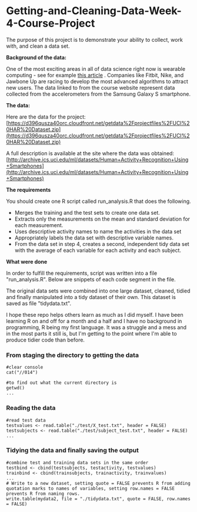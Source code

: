 # Getting-and-Cleaning-Data-Week-4-Course-Project

The purpose of this project is to demonstrate your ability to collect, work with, and clean a data set.

**Background of the data:**

One of the most exciting areas in all of data science right now is wearable computing - see for example [this article](http://www.insideactivitytracking.com/data-science-activity-tracking-and-the-battle-for-the-worlds-top-sports-brand/) . Companies like Fitbit, Nike, and Jawbone Up are racing to develop the most advanced algorithms to attract new users. The data linked to from the course website represent data collected from the accelerometers from the Samsung Galaxy S smartphone. 

**The data:**

Here are the data for the project: [https://d396qusza40orc.cloudfront.net/getdata%2Fprojectfiles%2FUCI%20HAR%20Dataset.zip](https://d396qusza40orc.cloudfront.net/getdata%2Fprojectfiles%2FUCI%20HAR%20Dataset.zip)

A full description is available at the site where the data was obtained:
[http://archive.ics.uci.edu/ml/datasets/Human+Activity+Recognition+Using+Smartphones](http://archive.ics.uci.edu/ml/datasets/Human+Activity+Recognition+Using+Smartphones)

**The requirements**

You should create one R script called run_analysis.R that does the following.

* Merges the training and the test sets to create one data set.
* Extracts only the measurements on the mean and standard deviation for each measurement.
* Uses descriptive activity names to name the activities in the data set
* Appropriately labels the data set with descriptive variable names.
* From the data set in step 4, creates a second, independent tidy data set with the average of each variable for each activity and each subject.

**What were done**

In order to fulfill the requirements, script was written into a file "run_analysis.R". Below are snippets of each code segment in the file.

The original data sets were combined into one large dataset, cleaned, tidied and finally manipulated into a tidy dataset of their own. This dataset is saved as file "tidydata.txt".

I hope these repo helps others learn as much as I did myself. I have been learning R on and off for a month and a half and I have no background in programming, R being my first language. It was a struggle and a mess and in the most parts it still is, but I'm getting to the point where I'm able to produce tidier code than before. 

### From staging the directory to getting the data

```
#clear console
cat("//014")

#to find out what the current directory is
getwd()
...
```

### Reading the data

```
#read test data
testvalues <- read.table("./test/X_test.txt", header = FALSE)
testsubjects <- read.table("./test/subject_test.txt", header = FALSE)
...
```

### Tidying the data and finally saving the output

```
#combine test and training data sets in the same order
testbind <- cbind(testsubjects, testactivity, testvalues)
trainbind <- cbind(trainsubjects, trainactivity, trainvalues)
...
# Write to a new dataset, setting quote = FALSE prevents R from adding quotation marks to names of variables, setting row.names = FALSE prevents R from naming rows.
write.table(mydata2, file = "./tidydata.txt", quote = FALSE, row.names = FALSE)
```
